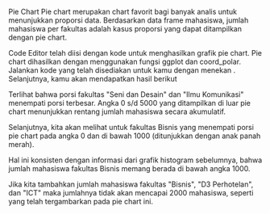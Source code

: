 Pie Chart
Pie chart merupakan chart favorit bagi banyak analis untuk menunjukkan proporsi data. Berdasarkan data frame mahasiswa, jumlah mahasiswa per fakultas adalah kasus proporsi yang dapat ditampilkan dengan pie chart.


Code Editor telah diisi dengan kode untuk menghasilkan grafik pie chart. Pie chart dihasilkan dengan menggunakan fungsi ggplot dan coord_polar. Jalankan kode yang telah disediakan untuk kamu dengan menekan . Selanjutnya, kamu akan mendapatkan hasil berikut



Terlihat bahwa porsi fakultas "Seni dan Desain" dan "Ilmu Komunikasi" menempati porsi terbesar. Angka 0 s/d 5000 yang ditampilkan di luar pie chart menunjukkan rentang jumlah mahasiswa secara akumulatif.

Selanjutnya, kita akan melihat untuk fakultas Bisnis yang menempati porsi pie chart pada angka 0 dan di bawah 1000 (ditunjukkan dengan anak panah merah).

 



Hal ini konsisten dengan informasi dari grafik histogram sebelumnya, bahwa jumlah mahasiswa fakultas Bisnis memang berada di bawah angka 1000.



Jika kita tambahkan jumlah mahasiswa fakultas "Bisnis", "D3 Perhotelan", dan "ICT" maka jumlahnya tidak akan mencapai 2000 mahasiswa, seperti yang telah tergambarkan pada pie chart ini.

